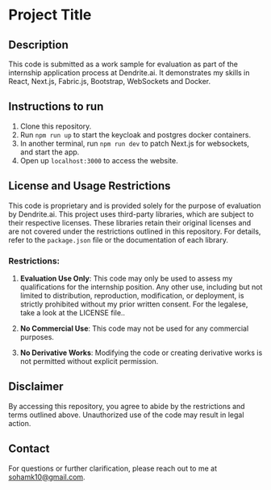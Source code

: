 # Project Title

## Description
This code is submitted as a work sample for evaluation as part of the internship application process at Dendrite.ai. It demonstrates my skills in React, Next.js, Fabric.js, Bootstrap, WebSockets and Docker.

## Instructions to run
1. Clone this repository.
2. Run `npm run up` to start the keycloak and postgres docker containers.
3. In another terminal, run `npm run dev` to patch Next.js for websockets, and start the app.
4. Open up `localhost:3000` to access the website.

## License and Usage Restrictions
This code is proprietary and is provided solely for the purpose of evaluation by Dendrite.ai.
This project uses third-party libraries, which are subject to their respective licenses. These libraries retain their original licenses and are not covered under the restrictions outlined in this repository. For details, refer to the `package.json` file or the documentation of each library.

### Restrictions:
1. **Evaluation Use Only**: This code may only be used to assess my qualifications for the internship position. Any other use, including but not limited to distribution, reproduction, modification, or deployment, is strictly prohibited without my prior written consent. For the legalese, take a look at the LICENSE file..

2. **No Commercial Use**: This code may not be used for any commercial purposes.

3. **No Derivative Works**: Modifying the code or creating derivative works is not permitted without explicit permission.

## Disclaimer
By accessing this repository, you agree to abide by the restrictions and terms outlined above. Unauthorized use of the code may result in legal action.

## Contact
For questions or further clarification, please reach out to me at [sohamk10@gmail.com](mailto:sohamk10@gmail.com).
